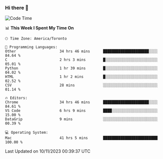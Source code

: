 ### Hi there 👋


<!--START_SECTION:waka-->
![Code Time](http://img.shields.io/badge/Code%20Time-1%2C365%20hrs%2027%20mins-blue)

📊 **This Week I Spent My Time On** 

```text
🕑︎ Time Zone: America/Toronto

💬 Programming Languages: 
Other                    34 hrs 46 mins      █████████████████████░░░░   84.64 % 
C                        2 hrs 3 mins        █░░░░░░░░░░░░░░░░░░░░░░░░   05.01 % 
Python                   1 hr 39 mins        █░░░░░░░░░░░░░░░░░░░░░░░░   04.02 % 
HTML                     1 hr 2 mins         █░░░░░░░░░░░░░░░░░░░░░░░░   02.52 % 
CSV                      28 mins             ░░░░░░░░░░░░░░░░░░░░░░░░░   01.14 % 

🔥 Editors: 
Chrome                   34 hrs 46 mins      █████████████████████░░░░   84.61 % 
VS Code                  6 hrs 9 mins        ████░░░░░░░░░░░░░░░░░░░░░   15.00 % 
DataGrip                 9 mins              ░░░░░░░░░░░░░░░░░░░░░░░░░   00.39 % 

💻 Operating System: 
Mac                      41 hrs 5 mins       █████████████████████████   100.00 % 
```


 Last Updated on 10/11/2023 00:39:37 UTC
<!--END_SECTION:waka-->

<!--
**SillyPasty/SillyPasty** is a ✨ _special_ ✨ repository because its `README.md` (this file) appears on your GitHub profile.

Here are some ideas to get you started:

- 🔭 I’m currently working on ...
- 🌱 I’m currently learning ...
- 👯 I’m looking to collaborate on ...
- 🤔 I’m looking for help with ...
- 💬 Ask me about ...
- 📫 How to reach me: ...
- 😄 Pronouns: ...
- ⚡ Fun fact: ...
-->


